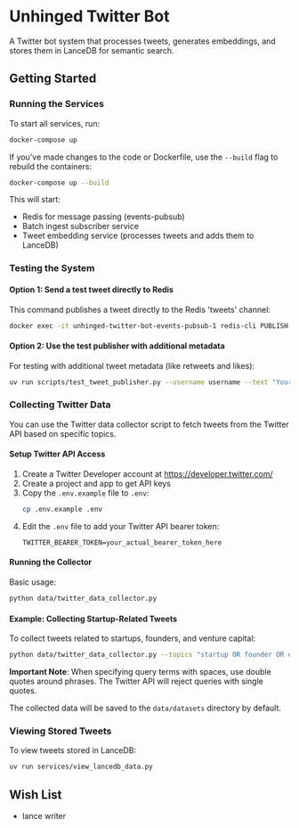 # Unhinged Twitter Bot

A Twitter bot system that processes tweets, generates embeddings, and stores them in LanceDB for semantic search.

## Getting Started

### Running the Services

To start all services, run:

```bash
docker-compose up
```

If you've made changes to the code or Dockerfile, use the `--build` flag to rebuild the containers:

```bash
docker-compose up --build
```

This will start:
- Redis for message passing (events-pubsub)
- Batch ingest subscriber service
- Tweet embedding service (processes tweets and adds them to LanceDB)

### Testing the System

#### Option 1: Send a test tweet directly to Redis

This command publishes a tweet directly to the Redis 'tweets' channel:

```bash
docker exec -it unhinged-twitter-bot-events-pubsub-1 redis-cli PUBLISH tweets '{"author":"test_user","content":"This is a test tweet sent directly to Redis"}'
```

#### Option 2: Use the test publisher with additional metadata

For testing with additional tweet metadata (like retweets and likes):

```bash
uv run scripts/test_tweet_publisher.py --username username --text "Your tweet content here"
```

### Collecting Twitter Data

You can use the Twitter data collector script to fetch tweets from the Twitter API based on specific topics.

#### Setup Twitter API Access

1. Create a Twitter Developer account at https://developer.twitter.com/
2. Create a project and app to get API keys
3. Copy the `.env.example` file to `.env`:
   ```bash
   cp .env.example .env
   ```
4. Edit the `.env` file to add your Twitter API bearer token:
   ```
   TWITTER_BEARER_TOKEN=your_actual_bearer_token_here
   ```

#### Running the Collector

Basic usage:

```bash
python data/twitter_data_collector.py
```

#### Example: Collecting Startup-Related Tweets

To collect tweets related to startups, founders, and venture capital:

```bash
python data/twitter_data_collector.py --topics "startup OR founder OR entrepreneur OR \"Y Combinator\" OR YC OR VC OR funding OR \"Series A\" OR \"Series B\" -is:retweet lang:en"
```

**Important Note**: When specifying query terms with spaces, use double quotes around phrases. The Twitter API will reject queries with single quotes.

The collected data will be saved to the `data/datasets` directory by default.

### Viewing Stored Tweets

To view tweets stored in LanceDB:

```bash
uv run services/view_lancedb_data.py
```

## Wish List
- lance writer